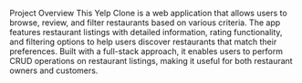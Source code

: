 Project Overview
This Yelp Clone is a web application that allows users to browse, review, and filter restaurants based on various criteria. The app features restaurant listings with detailed information, rating functionality, and filtering options to help users discover restaurants that match their preferences. Built with a full-stack approach, it enables users to perform CRUD operations on restaurant listings, making it useful for both restaurant owners and customers.

